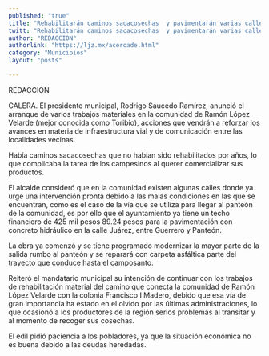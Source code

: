 ```yaml
---
published: "true"
title: "Rehabilitarán caminos sacacosechas  y pavimentarán varias calles en Calera"
twitt: "Rehabilitarán caminos sacacosechas  y pavimentarán varias calles en Calera"
author: "REDACCION"
authorlink: "https://ljz.mx/acercade.html"
category: "Municipios"
layout: "posts"

---
```



  REDACCION



  CALERA. El presidente municipal, Rodrigo Saucedo Ramírez, anunció el arranque de varios trabajos materiales en la comunidad de Ramón López Velarde (mejor conocida como Toribio), acciones que vendrán a reforzar los avances en materia de infraestructura vial y de comunicación entre las localidades vecinas.



  Había caminos sacacosechas que no habían sido rehabilitados por años, lo que complicaba la tarea de los campesinos al querer comercializar sus productos.



  El alcalde consideró que en la comunidad existen algunas calles donde ya urge una intervención pronta debido a las malas condiciones en las que se encuentran, como es el caso de la vía que se utiliza para llegar al panteón de la comunidad, es por ello que el ayuntamiento ya tiene un techo financiero de 425 mil pesos 89.24 pesos para la pavimentación con concreto hidráulico en la calle Juárez, entre Guerrero y Panteón.



  La obra ya comenzó y se tiene programado modernizar la mayor parte de la salida rumbo al panteón y se reparará con carpeta asfáltica parte del trayecto que conduce hasta el camposanto.



  Reiteró el mandatario municipal su intención de continuar con los trabajos de rehabilitación material del camino que conecta la comunidad de Ramón López Velarde con la colonia Francisco I Madero, debido que esa vía de gran importancia ha estado en el olvido por las últimas administraciones, lo que ocasionó a los productores de la región serios problemas al transitar y al momento de recoger sus cosechas.



  El edil pidió paciencia a los pobladores, ya que la situación económica no es buena debido a las deudas heredadas.

